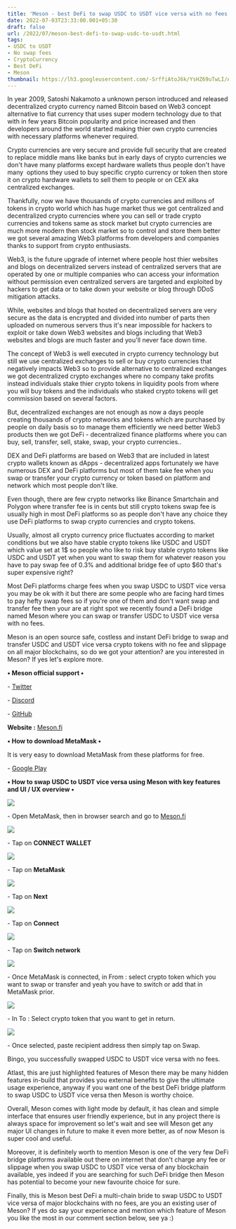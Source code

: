 ```yaml
---
title: 'Meson - best DeFi to swap USDC to USDT vice versa with no fees.'
date: 2022-07-03T23:33:00.001+05:30
draft: false
url: /2022/07/meson-best-defi-to-swap-usdc-to-usdt.html
tags: 
- USDC to USDT
- No swap fees
- CryptoCurrency
- Best DeFi
- Meson
thumbnail: https://lh3.googleusercontent.com/-SrffiAtoJ6k/YsHZ69uTwLI/AAAAAAAAMQ8/q2AKi0Qg6a8TCc3Mmszn6vGGLXvH3hxNACNcBGAsYHQ/s1600/1656871398300260-0.png
---
```


  

In year 2009, Satoshi Nakamoto a unknown person introduced and released decentralized crypto currency named Bitcoin based on Web3 concept alternative to fiat currency that uses super modern technology due to that with in few years Bitcoin popularity and price increased and then developers around the world started making thier own crypto currencies with necessary platforms whenever required.

  

Crypto currencies are very secure and provide full security that are created to replace middle mans like banks but in early days of crypto currencies we don't have many platforms except hardware wallets thus people don't have many  options they used to buy specific crypto currency or token then store it on crypto hardware wallets to sell them to people or on CEX aka centralized exchanges.

  

Thankfully, now we have thousands of crypto currencies and millons of tokens in crypto world which has huge market thus we got centralized and decentralized crypto currencies where you can sell or trade crypto currencies and tokens same as stock market but crypto currencies are much more modern then stock market so to control and store them better we got several amazing Web3 platforms from developers and companies thanks to support from crypto enthusiasts.

  

Web3, is the future upgrade of internet where people host thier websites and blogs on decentralized servers instead of centralized servers that are operated by one or multiple companies who can access your information without permission even centralized servers are targeted and exploited by hackers to get data or to take down your website or blog through DDoS mitigation attacks.

  

While, websites and blogs that hosted on decentralized servers are very secure as the data is encrypted and divided into number of parts then uploaded on numerous servers thus it's near impossible for hackers to exploit or take down Web3 websites and blogs including that Web3 websites and blogs are much faster and you'll never face down time.

  

The concept of Web3 is well executed in crypto currency technology but still we use centralized exchanges to sell or buy crypto currencies that negatively impacts Web3 so to provide alternative to centralized exchanges we got decentralized crypto exchanges where no company take profits instead individuals stake thier crypto tokens in liquidity pools from where you will buy tokens and the individuals who staked crypto tokens will get commission based on several factors.

  

But, decentralized exchanges are not enough as now a days people creating thousands of crypto networks and tokens which are purchased by people on daily basis so to manage them efficiently we need better Web3 products then we got DeFi - decentralized finance platforms where you can buy, sell, transfer, sell, stake, swap, your crypto currencies..

  

DEX and DeFi platforms are based on Web3 that are included in latest crypto wallets known as dApps - decentralized apps fortunately we have numerous DEX and DeFi platforms but most of them take fee when you swap or transfer your crypto currency or token based on platform and network which most people don't like.

  

Even though, there are few crypto networks like Binance Smartchain and Polygon where transfer fee is in cents but still crypto tokens swap fee is usually high in most DeFi platforms so as people don't have any choice they use DeFi platforms to swap crypto currencies and crypto tokens.

  

Usually, almost all crypto currency price fluctuates according to market conditions but we also have stable crypto tokens like USDC and USDT which value set at 1$ so people who like to risk buy stable crypto tokens like USDC and USDT yet when you want to swap them for whatever reason you have to pay swap fee of 0.3% and additional bridge fee of upto $60 that's super expensive right?

  

Most DeFi platforms charge fees when you swap USDC to USDT vice versa you may be ok with it but there are some people who are facing hard times to pay hefty swap fees so if you're one of them and don't want swap and transfer fee then your are at right spot we recently found a DeFi bridge named Meson where you can swap or transfer USDC to USDT vice versa with no fees.

  

Meson is an open source safe, costless and instant DeFi bridge to swap and transfer USDC and USDT vice versa crypto tokens with no fee and slippage on all major blockchains, so do we got your attention? are you interested in Meson? If yes let's explore more.

  

**• Meson official support •**

\- [Twitter](https://twitter.com/mesonfi)

\- [Discord](https://discord.gg/meson)

\- [GitHub](https://github.com/MesonFi)

**Website :** [Meson.fi](http://Meson.fi)

**• How to download MetaMask •**

It is very easy to download MetaMask from these platforms for free.

  

\- [Google Play](https://play.google.com/store/apps/details?id=io.metamask)

**• How to swap USDC to USDT vice versa using Meson with key features and UI / UX overview •**

 **![](https://lh3.googleusercontent.com/-GqFxDqItW-Q/YsHZ5jzVXZI/AAAAAAAAMQ4/OH3_PUaT7KI9U26Sv2VQpFGyjmkRN0a2gCNcBGAsYHQ/s1600/1656871393989959-1.png)** 

\- Open MetaMask, then in browser search and go to [Meson.fi](http://Meson.fi)

  

 ![](https://lh3.googleusercontent.com/-mzT7HqMms_s/YsHZ4u5VUUI/AAAAAAAAMQ0/jUV7NslBuL0FPTNS_Glseq0MbWuoEPgAgCNcBGAsYHQ/s1600/1656871389756023-2.png) 

  

\- Tap on **CONNECT WALLET**

 **![](https://lh3.googleusercontent.com/-1jeOPjxVSHo/YsHZ3m6c2iI/AAAAAAAAMQw/1z-gyC5wXNACXScQHNRw8Dd9U9spvewKgCNcBGAsYHQ/s1600/1656871385293832-3.png)** 

\- Tap on **MetaMask**

 **![](https://lh3.googleusercontent.com/-xglyQhUXeg4/YsHZ2eKTsaI/AAAAAAAAMQs/QZ5yU868bdkk-Dttxf6n_AByMRtzgysFgCNcBGAsYHQ/s1600/1656871381015904-4.png)** 

\- Tap on **Next**

 ![](https://lh3.googleusercontent.com/-rKdwTiF60_Q/YsHZ1ZKUGdI/AAAAAAAAMQo/wLhrsXoNShkZzjSzIfW-sJ21IbUpBchpwCNcBGAsYHQ/s1600/1656871376983294-5.png) 

  

\- Tap on **Connect**

 **![](https://lh3.googleusercontent.com/-3zClJiz1zQ8/YsHZ0cZ5FUI/AAAAAAAAMQk/3AvPIcu55S0JXF8IW5kg0-NJtkBZtdhLQCNcBGAsYHQ/s1600/1656871372466541-6.png)** 

\- Tap on **Switch network**

 **![](https://lh3.googleusercontent.com/-PzhhOge_pU4/YsHZzKHGNMI/AAAAAAAAMQg/4R851d-9cBorFIq_PikP5_IJxaA1Oe8-QCNcBGAsYHQ/s1600/1656871367513297-7.png)** 

\- Once MetaMask is connected, in From : select crypto token which you want to swap or transfer and yeah you have to switch or add that in MetaMask prior.

  

 ![](https://lh3.googleusercontent.com/-RSj2nv2wT5w/YsHZx45fUhI/AAAAAAAAMQc/QUmG60Rus60MwQ8u-UdjC6zpqkDIi5SLgCNcBGAsYHQ/s1600/1656871362925166-8.png) 

  

\- In To : Select crypto token that you want to get in return.

  

 ![](https://lh3.googleusercontent.com/-brCyLsNJGVQ/YsHZw2J8HAI/AAAAAAAAMQY/xMlKJSmGThMLL5fDeRnkzovfoLW780ZuQCNcBGAsYHQ/s1600/1656871357917827-9.png) 

  

\- Once selected, paste recipient address then simply tap on Swap.

  

Bingo, you successfully swapped USDC to USDT vice versa with no fees.

  

Atlast, this are just highlighted features of Meson there may be many hidden features in-build that provides you external benefits to give the ultimate usage experience, anyway if you want one of the best DeFi bridge platform to swap USDC to USDT vice versa then Meson is worthy choice.

  

Overall, Meson comes with light mode by default, it has clean and simple interface that ensures user friendly experience, but in any project there is always space for improvement so let's wait and see will Meson get any major UI changes in future to make it even more better, as of now Meson is super cool and useful.

  

Moreover, it is definitely worth to mention Meson is one of the very few DeFi bridge platforms available out there on internet that don't charge any fee or slippage when you swap USDC to USDT vice versa of any blockchain available, yes indeed if you are searching for such DeFi bridge then Meson has potential to become your new favourite choice for sure.  

  

Finally, this is Meson best DeFi a multi-chain bride to swap USDC to USDT vice versa of major blockchains with no fees, are you an existing user of Meson? If yes do say your experience and mention which feature of Meson you like the most in our comment section below, see ya :)
